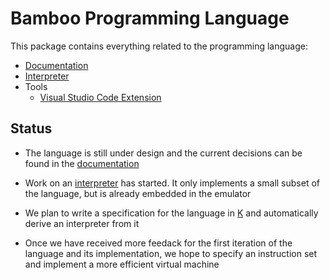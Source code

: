 # Bamboo Programming Language

This package contains everything related to the programming language:

  - [Documentation](https://github.com/dapperlabs/flow-go/tree/master/pkg/language/docs)
  - [Interpreter](https://github.com/dapperlabs/flow-go/tree/master/pkg/language/runtime)
  - Tools
    - [Visual Studio Code Extension](https://github.com/dapperlabs/flow-go/tree/master/pkg/language/tools/vscode-extension)

## Status

- The language is still under design and the current decisions can be found in the
  [documentation](https://github.com/dapperlabs/flow-go/tree/master/pkg/language/docs)

- Work on an [interpreter](https://github.com/dapperlabs/flow-go/tree/master/pkg/language/runtime)
  has started. It only implements a small subset of the language, but is already embedded in the emulator

- We plan to write a specification for the language in [K](http://www.kframework.org/index.php/Main_Page)
  and automatically derive an interpreter from it

- Once we have received more feedack for the first iteration of the language and its implementation,
  we hope to specify an instruction set and implement a more efficient virtual machine
